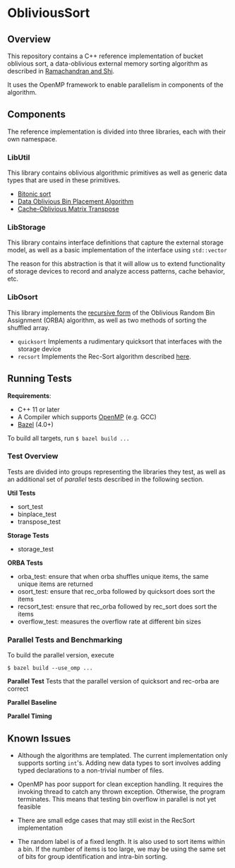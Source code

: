 # ObliviousSort
## Overview
This repository contains a C++ reference implementation of
bucket oblivious sort, a data-oblivious external memory sorting algorithm
as described in [Ramachandran and Shi](https://arxiv.org/abs/2008.00332).

It uses the OpenMP framework to enable parallelism in components of the
algorithm.

## Components
The reference implementation is divided into three libraries, each with their
own namespace.

### LibUtil
This library contains oblivious algorithmic primitives as well as generic
data types that are used in these primitives.
- [Bitonic sort](https://en.wikipedia.org/wiki/Bitonic_sorter)
- [Data Oblivious Bin Placement Algorithm](https://arxiv.org/pdf/2008.00332.pdf#page=21)
- [Cache-Oblivious Matrix Transpose](http://supertech.csail.mit.edu/papers/FrigoLePr12.pdf#page=6)

### LibStorage
This library contains interface definitions that capture the external storage
model, as well as a basic implementation of the interface using `std::vector`

The reason for this abstraction is that it will allow us to
extend functionality of storage devices to record and analyze access patterns,
cache behavior, etc.

### LibOsort
This library implements the [recursive form](arxiv.org/pdf/2008.00332.pdf#page=24)
of the Oblivious Random Bin Assignment (ORBA)
algorithm, as well as two methods of sorting the shuffled array.
- `quicksort` Implements a rudimentary quicksort that interfaces with the
storage device
- `recsort` Implements the Rec-Sort algorithm described [here](arxiv.org/pdf/2008.00332.pdf#page=30).

## Running Tests

**Requirements**:
- C++ 11 or later
- A Compiler which supports [OpenMP](https://www.openmp.org/) (e.g. GCC)
- [Bazel](https://www.bazel.build/) (4.0+)

To build all targets, run `$ bazel build ... `
### Test Overview
Tests are divided into groups representing the libraries they test, as well as
an additional set of *parallel* tests described in the following section.

**Util Tests**  
- sort_test
- binplace_test
- transpose_test

**Storage Tests**
- storage_test 

**ORBA Tests**
- orba_test: ensure that when orba shuffles unique items, the same unique items are returned
- osort_test: ensure that rec_orba followed by quicksort does sort the items
- recsort_test: ensure that rec_orba followed by rec_sort does sort the items
- overflow_test: measures the overflow rate at different bin sizes

### Parallel Tests and Benchmarking
To build the parallel version, execute 
```
$ bazel build --use_omp ...
``` 
**Parallel Test**
Tests that the parallel version of quicksort and rec-orba are correct

**Parallel Baseline**

**Parallel Timing**

## Known Issues
- Although the algorithms are templated. The current implementation only supports
sorting `int`'s. Adding new data types to sort involves adding typed declarations
to a non-trivial number of files.

- OpenMP has poor support for clean exception handling. It requires the invoking
thread to catch any thrown exception. Otherwise, the program terminates. This
means that testing bin overflow in parallel is not yet feasible

- There are small edge cases that may still exist in the RecSort implementation

- The random label is of a fixed length. It is also used to sort items within
a bin. If the number of items is too large, we may be using the same set of
bits for group identification and intra-bin sorting.
